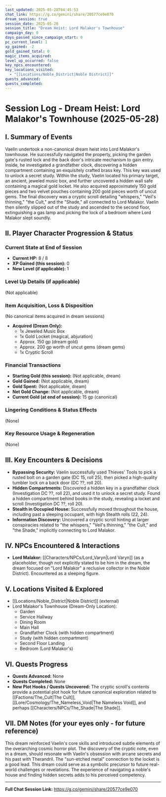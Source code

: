 ```yaml
---
last_updated: 2025-05-28T04:45:53
chat_link: https://g.co/gemini/share/20577ce9e070
dream_session: true
session_date: 2025-05-28
session_title: "Dream Heist: Lord Malakor's Townhouse"
campaign_day: 0
days_passed_since_campaign_start: 0
pc_current_level: 1
xp_gained: -2
gold_gained_total: 0
magic_items_acquired: 
level_up_occurred: false
key_npcs_encountered: 
key_locations_visited:
  - "[[Locations/Noble_District|Noble District]]"
quests_advanced: 
quests_completed:
---
```


# Session Log - Dream Heist: Lord Malakor's Townhouse (2025-05-28)

## I. Summary of Events

Vaelin undertook a non-canonical dream heist into Lord Malakor's townhouse. He successfully navigated the property, picking the garden gate's rusted lock and the back door's intricate mechanism to gain entry. Inside, he investigated a grandfather clock, discovering a hidden compartment containing an exquisitely crafted brass key. This key was used to unlock a secret study. Within the study, Vaelin located his primary target, an ancient, jeweled music box, and further uncovered a hidden wall safe containing a magical gold locket. He also acquired approximately 150 gold pieces and two velvet pouches containing 200 gold pieces worth of uncut gems. The final discovery was a cryptic scroll detailing "whispers," "Veil's thinning," "the Cult," and the "Shade," all connected to Lord Malakor. Vaelin then silently slipped out of the study and ascended to the second floor, extinguishing a gas lamp and picking the lock of a bedroom where Lord Malakor slept soundly.

## II. Player Character Progression & Status

### Current State at End of Session
* **Current HP:** 8 / 8
* **XP Gained (this session):** 0
* **New Level (if applicable):** 1

### Level Up Details (if applicable)
(Not applicable)

### Item Acquisition, Loss & Disposition
(No canonical items acquired in dream sessions)
* **Acquired (Dream Only):**
    * 1x Jeweled Music Box
    * 1x Gold Locket (magical, abjuration)
    * Approx. 150 gp (dream gold)
    * Approx. 200 gp worth of uncut gems (dream gems)
    * 1x Cryptic Scroll

### Financial Transactions
* **Starting Gold (this session):** (Not applicable, dream)
* **Gold Gained:** (Not applicable, dream)
* **Gold Spent:** (Not applicable, dream)
* **Net Gold Change:** (Not applicable, dream)
* **Current Gold (at end of session):** 15 gp (canonical)

### Lingering Conditions & Status Effects
(None)

### Key Resource Usage & Regeneration
(None)


## III. Key Encounters & Decisions

* **Bypassing Security:** Vaelin successfully used Thieves' Tools to pick a rusted bolt on a garden gate (DC 15, roll 25), then picked a high-quality tumbler lock on a back door (DC ??, roll 20).
* **Hidden Compartments:** Discovered a hidden key in a grandfather clock (Investigation DC ??, roll 22), and used it to unlock a secret study. Found a hidden compartment behind books in the study, revealing a locket and scroll (Investigation DC ??, roll 20).
* **Stealth in Occupied House:** Successfully moved throughout the house, including past a sleeping occupant, with high Stealth rolls (22, 24).
* **Information Discovery:** Uncovered a cryptic scroll hinting at larger conspiracies related to "the whispers," "Veil's thinning," "the Cult," and "the Shade," implicitly connecting to Lord Malakor.

## IV. NPCs Encountered & Interactions

* **Lord Malakor:** [[Characters/NPCs/Lord_Varyn\|Lord Varyn]] (as a placeholder, though not explicitly stated to be him in the dream, the dream focused on "Lord Malakor" a reclusive collector in the Noble District). Encountered as a sleeping figure.

## V. Locations Visited & Explored

* [[Locations/Noble_District\|Noble District]] (external)
* Lord Malakor's Townhouse (Dream-Only Location):
    * Garden
    * Service Hallway
    * Dining Room
    * Main Hall
    * Grandfather Clock (with hidden compartment)
    * Study (with hidden compartment)
    * Second Floor Landing
    * Bedroom (Lord Malakor's)

## VI. Quests Progress

* **Quests Advanced:** None
* **Quests Completed:** None
* **New Plot Hooks / Quests Uncovered:** The cryptic scroll's contents provide a potential plot hook for future canonical exploration related to [[Factions/The_Cult\|The Cult]], [[Lore/Cosmology/The_Nameless_Void\|The Nameless Void]], and perhaps [[Characters/NPCs/The_Shade\|The Shade]].

## VII. DM Notes (for your eyes only - for future reference)

This dream reinforced Vaelin's core skills and introduced subtle elements of the overarching cosmic horror plot. The discovery of the cryptic note, even in a dream, should resonate with Vaelin's obsession with arcane secrets and his past with Therandril. The "sun-etched metal" connection to the locket is a good lead. This dream could serve as a symbolic precursor to future real-world challenges or revelations. The experience of navigating a noble's house and finding hidden secrets adds to his perceived competency.

---
**Full Chat Session Link:** https://g.co/gemini/share/20577ce9e070